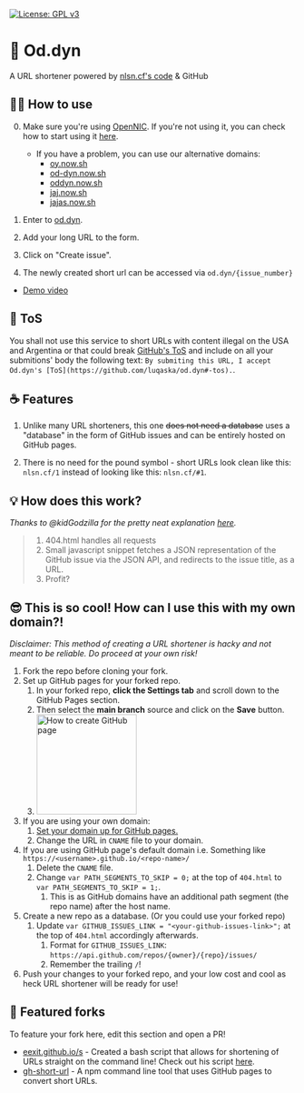 [![License: GPL v3](https://img.shields.io/badge/License-GPLv3-blue.svg)](https://www.gnu.org/licenses/gpl-3.0)

# 🔗 Od.dyn

A URL shortener powered by [nlsn.cf's code](https://github.com/nelsontky/gh-pages-url-shortener) & GitHub

## 👨‍🏫 How to use

0. Make sure you're using [OpenNIC](https://opennic.org). If you're not using it, you can check how to start using it [here](https://welcomegeek.github.io/main_page#start-using-opennic).
   - If you have a problem, you can use our alternative domains:
     - [oy.now.sh](https://oy.now.sh)
     - [od-dyn.now.sh](https://od-dyn.now.sh)
     - [oddyn.now.sh](https://oddyn.now.sh)
     - [jaj.now.sh](https://jaj.now.sh)
     - [jajas.now.sh](https://jajas.now.sh)

1. Enter to [od.dyn](http://od.dyn).

2. Add your long URL to the form.

4. Click on "Create issue".

3. The newly created short url can be accessed via `od.dyn/{issue_number}`

- [Demo video](https://youtu.be/9tQqACeBUCM)

## 📄 ToS

You shall not use this service to short URLs with content illegal on the USA and Argentina or that could break [GitHub's ToS](https://docs.github.com/en/github/site-policy/github-terms-of-service) and include on all your submitions' body the following text: `By submiting this URL, I accept Od.dyn's [ToS](https://github.com/luqaska/od.dyn#-tos).`.

## ☕️ Features

1. Unlike many URL shorteners, this one ~~does not need a database~~ uses a
   "database" in the form of GitHub issues and can be entirely hosted on GitHub
   pages.

2. There is no need for the pound symbol - short URLs look clean like this:
   `nlsn.cf/1` instead of looking like this: `nlsn.cf/#1`.

## 💡 How does this work?

_Thanks to @kidGodzilla for the pretty neat explanation
[here](https://github.com/nelsontky/gh-pages-url-shortener/issues/5#issuecomment-728040879)._

> 1. 404.html handles all requests
> 1. Small javascript snippet fetches a JSON representation of the GitHub issue
>    via the JSON API, and redirects to the issue title, as a URL.
> 1. Profit?

## 😎 This is so cool! How can I use this with my own domain?!

_Disclaimer: This method of creating a URL shortener is hacky and not meant to
be reliable. Do proceed at your own risk!_

1. Fork the repo before cloning your fork.
1. Set up GitHub pages for your forked repo.
   1. In your forked repo, **click the Settings tab** and scroll down to the
      GitHub Pages section.
   1. Then select the **main branch** source and click on the **Save** button.
   1. <img src="https://i.imgur.com/kjinFX9.png" alt="How to create GitHub page" height="176px">
1. If you are using your own domain:
   1. [Set your domain up for GitHub pages.](https://docs.github.com/en/free-pro-team@latest/github/working-with-github-pages/managing-a-custom-domain-for-your-github-pages-site#configuring-an-apex-domain)
   1. Change the URL in `CNAME` file to your domain.
1. If you are using GitHub page's default domain i.e. Something like
   `https://<username>.github.io/<repo-name>/`
   1. Delete the `CNAME` file.
   1. Change `var PATH_SEGMENTS_TO_SKIP = 0;` at the top of `404.html` to
      `var PATH_SEGMENTS_TO_SKIP = 1;`.
      1. This is as GitHub domains have an additional path segment (the repo
         name) after the host name.
1. Create a new repo as a database. (Or you could use your forked repo)
   1. Update `var GITHUB_ISSUES_LINK = "<your-github-issues-link>";` at the top
      of `404.html` accordingly afterwards.
      1. Format for `GITHUB_ISSUES_LINK`:
         `https://api.github.com/repos/{owner}/{repo}/issues/`
      1. Remember the trailing `/`!
1. Push your changes to your forked repo, and your low cost and cool as heck URL
   shortener will be ready for use!

## 🍴 Featured forks

To feature your fork here, edit this section and open a PR!

- [eexit.github.io/s](https://github.com/eexit/s) - Created a bash script that
  allows for shortening of URLs straight on the command line! Check out his
  script
  [here](https://github.com/nelsontky/gh-pages-url-shortener/issues/49#issue-745134937).
- [gh-short-url](https://github.com/mayandev/gh-short-url) - A npm command line
  tool that uses GitHub pages to convert short URLs.
